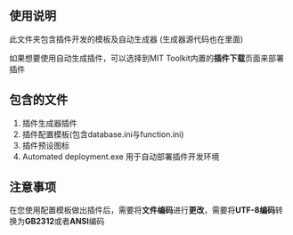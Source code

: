 ## 使用说明
此文件夹包含插件开发的模板及自动生成器 (生成器源代码也在里面)

如果想要使用自动生成插件，可以选择到MIT Toolkit内置的**插件下载**页面来部署插件
## 包含的文件
1. 插件生成器插件
2. 插件配置模板(包含database.ini与function.ini)
3. 插件预设图标
4. Automated deployment.exe 用于自动部署插件开发环境
## 注意事项
在您使用配置模板做出插件后，需要将**文件编码**进行**更改**，需要将**UTF-8编码**转换为**GB2312**或者**ANSI**编码
